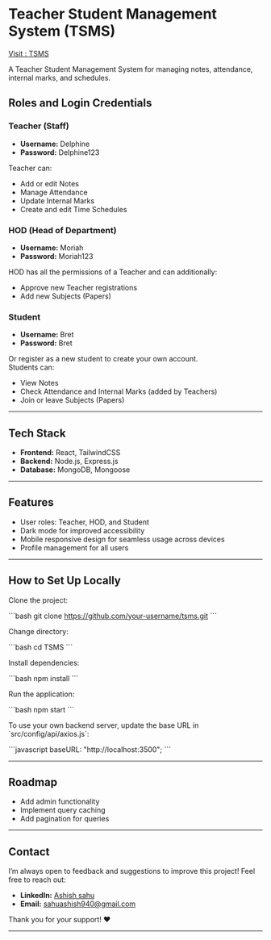 
# Teacher Student Management System (TSMS)

[Visit : TSMS](https://tsms-fe.vercel.app/)

A Teacher Student Management System for managing notes, attendance, internal marks, and schedules.

## Roles and Login Credentials

### Teacher (Staff)

- **Username:** Delphine  
- **Password:** Delphine123  

Teacher can:

- Add or edit Notes
- Manage Attendance
- Update Internal Marks
- Create and edit Time Schedules

### HOD (Head of Department)

- **Username:** Moriah  
- **Password:** Moriah123  

HOD has all the permissions of a Teacher and can additionally:

- Approve new Teacher registrations
- Add new Subjects (Papers)

### Student

- **Username:** Bret  
- **Password:** Bret  

Or register as a new student to create your own account.  
Students can:

- View Notes
- Check Attendance and Internal Marks (added by Teachers)
- Join or leave Subjects (Papers)

---

## Tech Stack

- **Frontend:** React, TailwindCSS  
- **Backend:** Node.js, Express.js  
- **Database:** MongoDB, Mongoose  

---

## Features

- User roles: Teacher, HOD, and Student
- Dark mode for improved accessibility
- Mobile responsive design for seamless usage across devices
- Profile management for all users

---

## How to Set Up Locally

Clone the project:

\`\`\`bash
git clone https://github.com/your-username/tsms.git
\`\`\`

Change directory:

\`\`\`bash
cd TSMS
\`\`\`

Install dependencies:

\`\`\`bash
npm install
\`\`\`

Run the application:

\`\`\`bash
npm start
\`\`\`

To use your own backend server, update the base URL in \`src/config/api/axios.js\`:

\`\`\`javascript
baseURL: "http://localhost:3500";
\`\`\`

---

## Roadmap

- Add admin functionality
- Implement query caching
- Add pagination for queries

---

## Contact

I’m always open to feedback and suggestions to improve this project! Feel free to reach out:

- **LinkedIn:** [Ashish sahu](https://www.linkedin.com/in/ashishsahudev)  
- **Email:** [sahuashish940@gmail.com](mailto:sahuashish940@gmail.com)  

Thank you for your support! ❤️  

---
